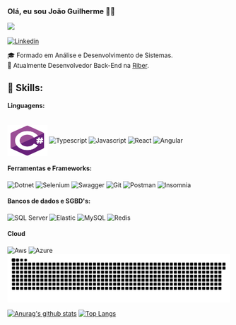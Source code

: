 ### Olá, eu sou João Guilherme 👋😄 

![](https://komarev.com/ghpvc/?username=JotaTostes)

[![Linkedin](https://img.shields.io/badge/LinkedIn-0077B5?style=for-the-badge&logo=linkedin&logoColor=white)](https://www.linkedin.com/in/joaogtostes/)

🎓 Formado em Análise e Desenvolvimento de Sistemas.<br>
🔧 Atualmente Desenvolvedor Back-End na [Riber](https://www.ribercred.com.br/).

## 💼 Skills:
#### Linguagens:
<div style="display: inline_block"><br>
  <img align="center" alt="CSharp" height="70" width="90" src="https://raw.githubusercontent.com/devicons/devicon/master/icons/csharp/csharp-original.svg">
  <img align="center" alt="Typescript" height="70" width="90" src="https://cdn.jsdelivr.net/gh/devicons/devicon@latest/icons/typescript/typescript-original.svg">
  <img align="center" alt="Javascript" height="70" width="90" src="https://cdn.jsdelivr.net/gh/devicons/devicon@latest/icons/javascript/javascript-original.svg">
  <img align="center" alt="React" height="70" width="90" src="https://cdn.jsdelivr.net/gh/devicons/devicon@latest/icons/react/react-original.svg">
  <img align="center" alt="Angular" height="70" width="90" src="https://cdn.jsdelivr.net/gh/devicons/devicon@latest/icons/angular/angular-original.svg">
</div>

#### Ferramentas e Frameworks:
<div style="display: inline-block">
  <img align="center" height="70" width="90" alt="Dotnet" src="https://cdn.jsdelivr.net/gh/devicons/devicon@latest/icons/dotnetcore/dotnetcore-original.svg">
  <img align="center" height="70" width="90" alt="Selenium" src="https://cdn.jsdelivr.net/gh/devicons/devicon@latest/icons/selenium/selenium-original.svg">
  <img align="center" height="70" width="90" alt="Swagger" src="https://cdn.jsdelivr.net/gh/devicons/devicon@latest/icons/swagger/swagger-original-wordmark.svg">
  <img align="center" height="70" width="90" alt="Git" src="https://cdn.jsdelivr.net/gh/devicons/devicon@latest/icons/git/git-original-wordmark.svg">
  <img align="center" height="70" width="90" alt="Postman" src="https://cdn.jsdelivr.net/gh/devicons/devicon@latest/icons/postman/postman-original.svg">
  <img align="center" height="70" width="90" alt="Insomnia" src="https://cdn.jsdelivr.net/gh/devicons/devicon@latest/icons/insomnia/insomnia-original-wordmark.svg">
  
</div>

#### Bancos de dados e SGBD's:
<div style="display: inline-block">
  <img align="center" height="80" width="100" alt="SQL Server" src="https://cdn.jsdelivr.net/gh/devicons/devicon@latest/icons/microsoftsqlserver/microsoftsqlserver-plain-wordmark.svg">
  <img align="center" height="80" width="100" alt="Elastic" src="https://cdn.jsdelivr.net/gh/devicons/devicon@latest/icons/elasticsearch/elasticsearch-original-wordmark.svg">
  <img align="center" height="80" width="100" alt="MySQL" src="https://cdn.jsdelivr.net/gh/devicons/devicon@latest/icons/mysql/mysql-original-wordmark.svg">
  <img align="center" height="80" width="100" alt="Redis" src="https://cdn.jsdelivr.net/gh/devicons/devicon@latest/icons/redis/redis-original-wordmark.svg">
</div>  

#### Cloud
<div style="display: inline-block">
  <img align="center" height="80" width="100" alt="Aws" src="https://cdn.jsdelivr.net/gh/devicons/devicon@latest/icons/amazonwebservices/amazonwebservices-plain-wordmark.svg">
  <img align="center" height="80" width="100" alt="Azure" src="https://cdn.jsdelivr.net/gh/devicons/devicon@latest/icons/azure/azure-original-wordmark.svg">
</div>

<picture>
  <source media="(prefers-color-scheme: dark)" srcset="https://raw.githubusercontent.com/JotaTostes/JotaTostes/output/github-contribution-grid-snake-dark.svg">
  <source media="(prefers-color-scheme: light)" srcset="https://raw.githubusercontent.com/JotaTostes/JotaTostes/output/github-contribution-grid-snake.svg">
  <img alt="github contribution grid snake animation" src="https://raw.githubusercontent.com/JotaTostes/JotaTostes/output/github-contribution-grid-snake.svg">
</picture> 

[![Anurag's github stats](https://github-readme-stats.vercel.app/api?username=JotaTostes&show_icons=true&theme=radical)](https://github.com/JotaTostes/github-readme-stats&show_icons=true&theme=radical)
[![Top Langs](https://github-readme-stats.vercel.app/api/top-langs/?username=JotaTostes&layout=compact)](https://github.com/JotaTostes/github-readme-stats)
